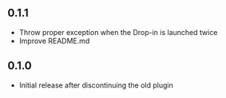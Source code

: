 ## 0.1.1

* Throw proper exception when the Drop-in is launched twice
* Improve README.md

## 0.1.0

* Initial release after discontinuing the old plugin
